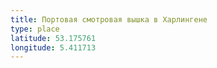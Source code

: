 ```yaml
---
title: Портовая смотровая вышка в Харлингене
type: place
latitude: 53.175761
longitude: 5.411713
---
```

